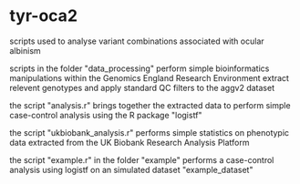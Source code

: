# tyr-oca2
scripts used to analyse variant combinations associated with ocular albinism

scripts in the folder "data_processing" perform simple bioinformatics manipulations within the Genomics England Research Environment extract relevent genotypes and apply standard QC filters to the aggv2 dataset

the script "analysis.r" brings together the extracted data to perform simple case-control analysis using the R package "logistf"

the script "ukbiobank_analysis.r" performs simple statistics on phenotypic data extracted from the UK Biobank Research Analysis Platform

the script "example.r" in the folder "example" performs a case-control analysis using logistf on an simulated dataset "example_dataset"
